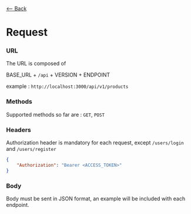 [⟵ Back](./README.md)

# Request

### URL

The URL is composed of 

BASE_URL + `/api` + VERSION + ENDPOINT

example : `http://localhost:3000/api/v1/products` 


### Methods

Supported methods so far are : `GET`, `POST`


### Headers

Authorization header is mandatory for each request, except `/users/login` and `/users/register`


```JSON
{
    "Authorization": "Bearer <ACCESS_TOKEN>"
}
```

### Body

Body must be sent in JSON format, an example will be included with each endpoint.


